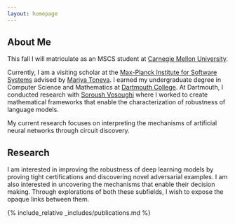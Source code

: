 ```yaml
---
layout: homepage
---
```


## About Me
This fall I will matriculate as an MSCS student at [Carnegie Mellon University](https://www.cmu.edu/).

Currently, I am a visiting scholar at the [Max-Planck Institute for Software Systems](https://mpi-sws.org/) advised by [Mariya Toneva](https://mtoneva.com/). I earned my undergraduate degree in Computer Science and Mathematics at [Dartmouth College](https://home.dartmouth.edu/). At Dartmouth,
I conducted research with [Soroush Vosoughi](https://www.cs.dartmouth.edu/~soroush/) where I worked to create
mathematical frameworks that enable the characterization of robustness of language models.

My current research focuses on interpreting the mechanisms of artificial neural networks through circuit discovery. 

## Research
I am interested in improving the robustness of deep learning models by proving tight certifications and discovering novel adversarial examples.
I am also interested in uncovering the mechanisms that enable their decision making. Through explorations of both these subfields, I wish
to expose the opaque links between them. 

{% include_relative _includes/publications.md %}

